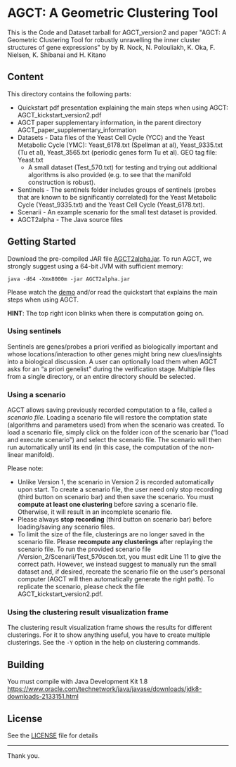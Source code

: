 ﻿# AGCT: A Geometric Clustering Tool
This is the Code and Dataset tarball for AGCT_version2 and paper  "AGCT: A Geometric Clustering Tool for robustly unravelling the inner cluster structures of gene expressions" by by R. Nock, N. Polouliakh, K. Oka, F. Nielsen, K. Shibanai and H. Kitano

## Content
This directory contains the following parts:
* Quickstart pdf presentation explaining the main steps when using AGCT: AGCT_kickstart_version2.pdf
* AGCT paper supplementary information, in the parent directory AGCT_paper_supplementary_information  
* Datasets - Data files of the Yeast Cell Cycle (YCC) and the Yeast Metabolic Cycle (YMC): Yeast_6178.txt (Spellman at al), Yeast_9335.txt (Tu et al), Yeast_3565.txt (periodic genes form Tu et al). GEO tag file: Yeast.txt 
  - A small dataset (Test_570.txt) for testing and trying out additional algorithms is also provided (e.g. to see that the manifold construction is robust). 
* Sentinels - The sentinels folder includes groups of sentinels (probes that are known to be significantly correlated) for the Yeast Metabolic Cycle  (Yeast_9335.txt) and the Yeast Cell Cycle (Yeast_6178.txt).
* Scenarii - An example scenario for the small test dataset is provided.
* AGCT2alpha - The Java source files

## Getting Started
Download the pre-compiled JAR file [AGCT2alpha.jar](https://github.com/agct2018/agct/releases/download/v2.0/AGCT2alpha.jar). To run AGCT, we strongly suggest using a 64-bit JVM with sufficient memory:
```
java -d64 -Xmx8000m -jar AGCT2alpha.jar
```
Please watch the [demo](https://youtu.be/NoCLfP3t1sM) and/or read the quickstart that explains the main steps when using AGCT.

**HINT**: The top right icon blinks when there is computation going on.

### Using sentinels
Sentinels are genes/probes a priori verified as biologically important and whose locations/interaction to other genes might bring new clues/insights into a biological discussion. A user can optionally load them when AGCT asks for an “a priori genelist" during the verification stage. Multiple files from a single directory, or an entire directory should be selected.

### Using a scenario
AGCT allows saving previously recorded computation to a file, called a *scenario file*. Loading a scenario file will restore the comptation state (algorithms and parameters used) from when the scenario was created. To load a scenario file, simply click on the folder icon of the scenario bar (“load and execute scenario”) and select the scenario file. The scenario will then run automatically until its end (in this case, the computation of the non-linear manifold).

Please note:
 * Unlike Version 1, the scenario in Version 2 is recorded automatically upon start. To create a scenario file, the user need only stop recording (third button on scenario bar) and then save the scenario. You must **compute at least one clustering** before saving a scenario file. Otherwise, it will result in an incomplete scenario file.
 * Please always **stop recording** (third button on scenario bar) before loading/saving any scenario files.
 * To limit the size of the file, clusterings are no longer saved in the scenario file. Please **recompute any clusterings** after replaying the scenario file.
To run the provided scenario file /Version_2/Scenarii/Test_570scen.txt, you must edit Line 11 to give the correct path. However, we instead suggest to manually run the small dataset and, if desired, recreate the scenario file on the user's personal computer (AGCT will then automatically generate the right path). To replicate the scenario, please check the file AGCT_kickstart_version2.pdf.

### Using the clustering result visualization frame
The clustering result visualization frame shows the results for different clusterings. For it to show anything useful, you have to create multiple clusterings. See the `-Y` option in the help on clustering commands.

## Building
You must compile with Java Development Kit 1.8 https://www.oracle.com/technetwork/java/javase/downloads/jdk8-downloads-2133151.html 

## License

See the [LICENSE](../LICENSE) file for details

---

Thank you.



